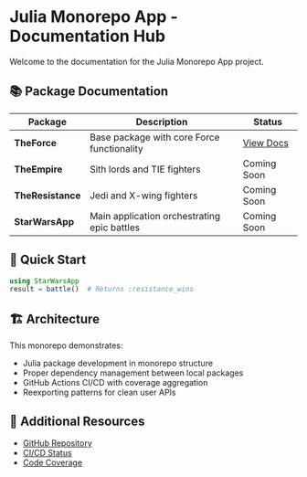 # Julia Monorepo App - Documentation Hub

Welcome to the documentation for the Julia Monorepo App project.

## 📚 Package Documentation

| Package | Description | Status |
|---------|-------------|--------|
| **TheForce** | Base package with core Force functionality | [View Docs](theforce/) |
| **TheEmpire** | Sith lords and TIE fighters | Coming Soon |
| **TheResistance** | Jedi and X-wing fighters | Coming Soon |
| **StarWarsApp** | Main application orchestrating epic battles | Coming Soon |

## 🚀 Quick Start

```julia
using StarWarsApp
result = battle()  # Returns :resistance_wins
```

## 🏗️ Architecture

This monorepo demonstrates:
- Julia package development in monorepo structure  
- Proper dependency management between local packages
- GitHub Actions CI/CD with coverage aggregation
- Reexporting patterns for clean user APIs

## 📖 Additional Resources

- [GitHub Repository](https://github.com/stevenhughes73/JuliaMonoRepoApp)
- [CI/CD Status](https://github.com/stevenhughes73/JuliaMonoRepoApp/actions)
- [Code Coverage](https://codecov.io/gh/stevenhughes73/JuliaMonoRepoApp)